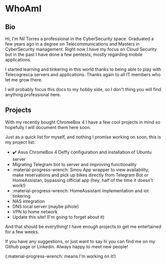 # WhoAmI

## Bio
Hi, I'm Nil Torres a professional in the CyberSecurity space. Graduated a few years ago in a degree on 
Telecommunications and Masters in CyberSecurity management. Right now I have my focus on Cloud Security but in the past 
I have done a few pentests, mostly regarding mobile applications.

I started learning and tinkering in this world thanks to being able to play with Telecogresca servers and applications. 
Thanks again to all IT members who let me grow there.


I will probably focus this docs to my hobby side, so I don't thing you will find anything professional here. 


## Projects

With my recently bought ChromeBox 4 I have a few cool projects in mind so hopefully I will document them here soon.

Just as a quick list for myself, and nothing I promise working on soon, this is my project list:

- :heavy_check_mark: Asus ChromeBox 4  Deffy configuration and installation of Ubuntu server
- Migrating Telegram bot to server and improving functionality 
- :material-progress-wrench: Smou App wrapper to view availability, make reservations and pick up bikes directly from 
Telegram Bot or HomeAssistan, bypassing official app (hey, half of the time it doesn't work!) 
- :material-progress-wrench: HomeAssistant implementation and iot tinkering 
- NAS integration
- DNS local server (maybe pihole)
- VPN to home network
- Update this site! (I'm going to forget about it)

And that should be everything! I have enough projects to get me entertained for a few weeks.

If you have any suggestions, or just want to say hi you can find me on my Github page or Linkedin. Always happy to meet new people! 

(:material-progress-wrench: means I'm working on it!)

